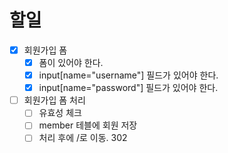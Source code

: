 # 할일
- [x] 회원가입 폼
  - [x] 폼이 있어야 한다.
  - [x] input[name="username"] 필드가 있어야 한다.
  - [x] input[name="password"] 필드가 있어야 한다.
- [ ] 회원가입 폼 처리
  - [ ] 유효성 체크
  - [ ] member 테블에 회원 저장
  - [ ] 처리 후에 /로 이동. 302
